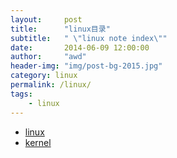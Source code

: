 ```yaml
---
layout:     post
title:      "linux目录"
subtitle:   " \"linux note index\""
date:       2014-06-09 12:00:00
author:     "awd"
header-img: "img/post-bg-2015.jpg"
category: linux
permalink: /linux/
tags:
    - linux
---
```


- [linux](/linux/linux)
- [kernel](/linux/kernel)

